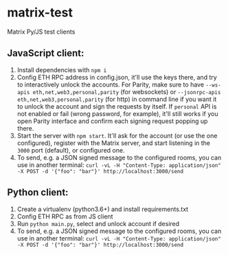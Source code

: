 # matrix-test
Matrix Py/JS test clients

## JavaScript client:

1. Install dependencies with `npm i`
2. Config ETH RPC address in config.json, it'll use the keys there, and try to interactively unlock the accounts. For Parity, make sure to have `--ws-apis eth,net,web3,personal,parity` (for websockets) or `--jsonrpc-apis eth,net,web3,personal,parity` (for http) in command line if you want it to unlock the account and sign the requests by itself. If `personal` API is not enabled or fail (wrong password, for example), it'll still works if you open Parity interface and confirm each signing request popping up there.
3. Start the server with `npm start`. It'll ask for the account (or use the one configured), register with the Matrix server, and start listening in the `3000` port (default), or configured one.
4. To send, e.g. a JSON signed message to the configured rooms, you can use in another terminal:
`curl -vL -H "Content-Type: application/json" -X POST -d '{"foo": "bar"}' http://localhost:3000/send`

## Python client:
1. Create a virtualenv (python3.6+) and install requirements.txt
2. Config ETH RPC as from JS client
3. Run `python main.py`, select and unlock account if desired
4. To send, e.g. a JSON signed message to the configured rooms, you can use in another terminal:
`curl -vL -H "Content-Type: application/json" -X POST -d '{"foo": "bar"}' http://localhost:3000/send`
